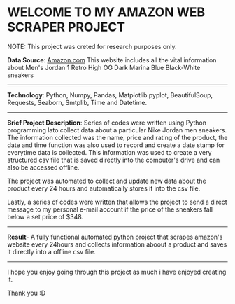 # WELCOME TO MY AMAZON WEB SCRAPER PROJECT
NOTE: This project was creted for research purposes only. 

**Data Source**: [Amazon.com](https://www.amazon.com/Jordan-Mens-Retro-555088-Patent/dp/B09F6LDPKT/ref=sr_1_2?crid=KIC753NJYZ72&keywords=jordan+1&qid=1684142344&sprefix=jordan+%2Caps%2C895&sr=8-2)
This website includes all the vital information about Men's Jordan 1 Retro High OG Dark Marina Blue Black-White sneakers 
________________________________________________________________________________________________________________________
**Technology**: Python, Numpy, Pandas, Matplotlib.pyplot, BeautifulSoup, Requests, Seaborn, Smtplib, Time and Datetime.
________________________________________________________________________________________________________________________

**Brief Project Description**: Series of codes were written using Python programming lato collect data about a particular Nike Jordan men sneakers. The information collected was the name, price and rating of the product, the date and time function was also used to record and create a date stamp for everytime data is collected. This information was used to create a very structured csv file that is saved directly into the computer's drive and can also be accessed offline.

The project was automated to collect and update new data about the product every 24 hours and automatically stores it into the csv file.

Lastly, a series of codes were written that allows the project to send a direct message to my personal e-mail account if the price of the sneakers fall below a set price of $348.
________________________________________________________________________________________________________________________
**Result**- A fully functional automated python project that scrapes amazon's website every 24hours and collects information aboout a product and saves it directly into a offline csv file.
_________________________________________________________________________________________________________________________
I hope you enjoy going through this project as much i have enjoyed creating it.

Thank you :D
